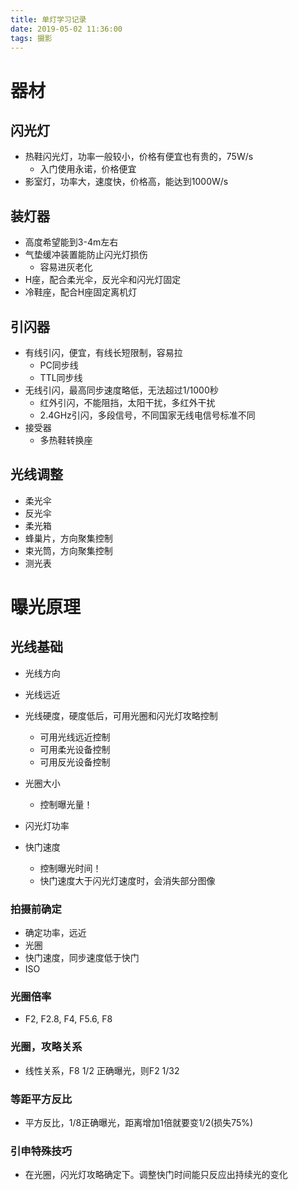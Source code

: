 ```yaml
---
title: 单灯学习记录
date: 2019-05-02 11:36:00
tags: 摄影
---
```


# 器材
## 闪光灯
* 热鞋闪光灯，功率一般较小，价格有便宜也有贵的，75W/s
  * 入门使用永诺，价格便宜
* 影室灯，功率大，速度快，价格高，能达到1000W/s

## 装灯器
* 高度希望能到3-4m左右
* 气垫缓冲装置能防止闪光灯损伤
  * 容易进灰老化
* H座，配合柔光伞，反光伞和闪光灯固定
* 冷鞋座，配合H座固定离机灯

## 引闪器
* 有线引闪，便宜，有线长短限制，容易拉
  * PC同步线
  * TTL同步线
* 无线引闪，最高同步速度略低，无法超过1/1000秒
  * 红外引闪，不能阻挡，太阳干扰，多红外干扰
  * 2.4GHz引闪，多段信号，不同国家无线电信号标准不同
* 接受器
  * 多热鞋转换座

## 光线调整
* 柔光伞
* 反光伞
* 柔光箱
* 蜂巢片，方向聚集控制
* 束光筒，方向聚集控制
* 测光表

# 曝光原理

## 光线基础
* 光线方向
* 光线远近
* 光线硬度，硬度低后，可用光圈和闪光灯攻略控制
  * 可用光线远近控制
  * 可用柔光设备控制
  * 可用反光设备控制

* 光圈大小
  * 控制曝光量！

* 闪光灯功率

* 快门速度
  * 控制曝光时间！
  * 快门速度大于闪光灯速度时，会消失部分图像

### 拍摄前确定
* 确定功率，远近
* 光圈
* 快门速度，同步速度低于快门
* ISO

### 光圈倍率
* F2, F2.8, F4, F5.6, F8

### 光圈，攻略关系
* 线性关系，F8 1/2 正确曝光，则F2 1/32

### 等距平方反比
* 平方反比，1/8正确曝光，距离增加1倍就要变1/2(损失75%)

### 引申特殊技巧
* 在光圈，闪光灯攻略确定下。调整快门时间能只反应出持续光的变化

